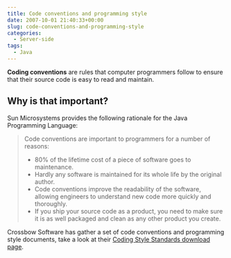 ```yaml
---
title: Code conventions and programming style
date: 2007-10-01 21:40:33+00:00
slug: code-conventions-and-programming-style
categories:
  - Server-side
tags:
  - Java
---
```


**Coding conventions** are rules that computer programmers follow to ensure that their source code is easy to read and maintain.

## Why is that important?

Sun Microsystems provides the following rationale for the Java Programming Language:

> Code conventions are important to programmers for a number of reasons:
>
> * 80% of the lifetime cost of a piece of software goes to maintenance.
> * Hardly any software is maintained for its whole life by the original author.
> * Code conventions improve the readability of the software, allowing engineers to understand new code more quickly and thoroughly.
> * If you ship your source code as a product, you need to make sure it is as well packaged and clean as any other product you create.

Crossbow Software has gather a set of code conventions and programming style documents, take a look at their [Coding Style Standards download page](http://www.textrush.com/coding-standard.htm).
